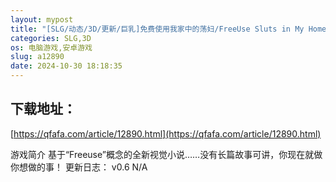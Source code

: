 ```yaml
---
layout: mypost
title: "[SLG/动态/3D/更新/巨乳]免费使用我家中的荡妇/FreeUse Sluts in My Home[Ver0.6][PC+安卓/2G]"
categories: SLG,3D
os: 电脑游戏,安卓游戏
slug: a12890
date: 2024-10-30 18:18:35
---
```


## 下载地址：

[https://qfafa.com/article/12890.html](https://qfafa.com/article/12890.html)

游戏简介
基于“Freeuse”概念的全新视觉小说……没有长篇故事可讲，你现在就做你想做的事！
更新日志：
v0.6
N/A
